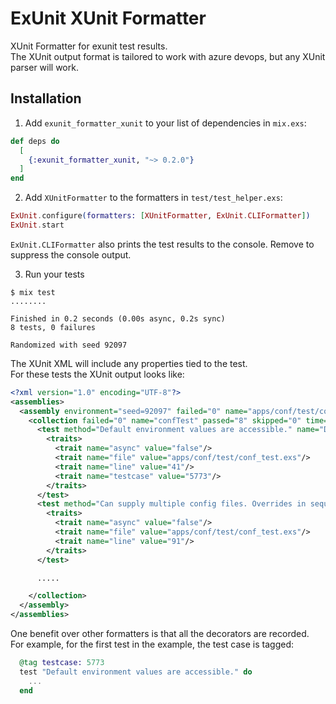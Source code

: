 # ExUnit XUnit Formatter

XUnit Formatter for exunit test results.  
The XUnit output format is tailored to work with azure devops, but any XUnit parser will work.  

## Installation

1. Add `exunit_formatter_xunit` to your list of dependencies in `mix.exs`:

```elixir
def deps do
  [
    {:exunit_formatter_xunit, "~> 0.2.0"}
  ]
end
```

2. Add `XUnitFormatter` to the formatters in `test/test_helper.exs`:  

```elixir
ExUnit.configure(formatters: [XUnitFormatter, ExUnit.CLIFormatter])
ExUnit.start
```
`ExUnit.CLIFormatter` also prints the test results to the console. Remove to suppress the console output.

3. Run your tests  

```
$ mix test
........

Finished in 0.2 seconds (0.00s async, 0.2s sync)
8 tests, 0 failures

Randomized with seed 92097
```

The XUnit XML will include any properties tied to the test.  
For these tests the XUnit output looks like:
```xml
<?xml version="1.0" encoding="UTF-8"?>
<assemblies>
  <assembly environment="seed=92097" failed="0" name="apps/conf/test/conf_test.exs" passed="8" run-date="2022-08-14" run-time="22:01:13" skipped="0" test-framework="ex_unit" time="0.227054" total="8">
    <collection failed="0" name="confTest" passed="8" skipped="0" time="0.126521" total="8">
      <test method="Default environment values are accessible." name="Default environment values are accessible." result="Pass" time="0.002856" type="test">
        <traits>
          <trait name="async" value="false"/>
          <trait name="file" value="apps/conf/test/conf_test.exs"/>
          <trait name="line" value="41"/>
          <trait name="testcase" value="5773"/>
        </traits>
      </test>
      <test method="Can supply multiple config files. Overrides in sequential order." name="Can supply multiple config files. Overrides in sequential order." result="Pass" time="0.009926" type="test">
        <traits>
          <trait name="async" value="false"/>
          <trait name="file" value="apps/conf/test/conf_test.exs"/>
          <trait name="line" value="91"/>
        </traits>
      </test>

      .....

    </collection>
  </assembly>
</assemblies>
```

One benefit over other formatters is that all the decorators are recorded.  
For example, for the first test in the example, the test case is tagged:  
```elixir
  @tag testcase: 5773
  test "Default environment values are accessible." do
    ...
  end
```

